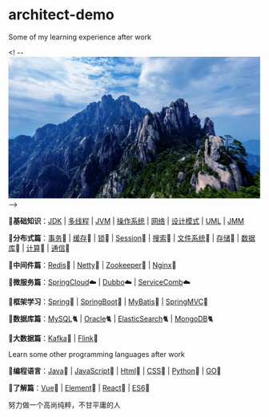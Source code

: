 # architect-demo
Some of my learning experience after work

<! -- ![](https://github.com/aaja/architect-demo/blob/master/docs/demo_images/20200701131547.png) -->

:notebook:**基础知识**：[JDK](https://github.com/aaja/architect-demo/tree/master/docs/demo_03_important/01_redis) | [多线程](https://github.com/aaja/architect-demo/tree/master/docs/demo_03_important/01_redis) | [JVM](https://github.com/aaja/architect-demo/tree/master/docs/demo_03_important/01_redis) | [操作系统](https://github.com/aaja/architect-demo/tree/master/docs/demo_03_important/01_redis) | [网络](https://github.com/aaja/architect-demo/tree/master/docs/demo_03_important/01_redis) | [设计模式](https://github.com/aaja/architect-demo/tree/master/docs/demo_03_important/01_redis) | [UML](https://github.com/aaja/architect-demo/tree/master/docs/demo_03_important/01_redis) | [JMM](https://github.com/aaja/architect-demo/tree/master/docs/demo_03_important/01_redis)

:notebook:**分布式篇**：[事务](https://github.com/aaja/architect-demo/tree/master/docs/demo_03_important/01_redis):triangular_flag_on_post: | [缓存](https://github.com/aaja/architect-demo/tree/master/docs/demo_03_important/01_redis):triangular_flag_on_post: | [锁](https://github.com/aaja/architect-demo/tree/master/docs/demo_03_important/01_redis):triangular_flag_on_post: | [Session](https://github.com/aaja/architect-demo/tree/master/docs/demo_03_important/01_redis):triangular_flag_on_post: | [搜索](https://github.com/aaja/architect-demo/tree/master/docs/demo_03_important/01_redis):triangular_flag_on_post: | [文件系统](https://github.com/aaja/architect-demo/tree/master/docs/demo_03_important/01_redis):triangular_flag_on_post: | [存储](https://github.com/aaja/architect-demo/tree/master/docs/demo_03_important/01_redis):triangular_flag_on_post: | [数据库](https://github.com/aaja/architect-demo/tree/master/docs/demo_03_important/01_redis):triangular_flag_on_post: | [计算](https://github.com/aaja/architect-demo/tree/master/docs/demo_03_important/01_redis):triangular_flag_on_post: | [通信](https://github.com/aaja/architect-demo/tree/master/docs/demo_03_important/01_redis):triangular_flag_on_post:

:notebook:**中间件篇**：[Redis](http://www.sujiujun.com/categories/redis/):key: | [Netty](https://github.com/aaja/architect-demo/tree/master/docs/demo_03_important/01_redis):key: | [Zookeeper](https://github.com/aaja/architect-demo/tree/master/docs/demo_03_important/01_redis):key: | [Nginx](https://github.com/aaja/architect-demo/tree/master/docs/demo_03_important/01_redis):key:

:notebook:**微服务篇**：[SpringCloud](https://github.com/aaja/architect-demo/tree/master/docs/demo_03_important/01_redis):cloud: | [Dubbo](https://github.com/aaja/architect-demo/tree/master/docs/demo_03_important/01_redis):cloud: | [ServiceComb](https://github.com/aaja/architect-demo/tree/master/docs/demo_03_important/01_redis):cloud:

:notebook:**框架学习**：[Spring](https://github.com/aaja/architect-demo/tree/master/docs/demo_03_important/01_redis):ocean: | [SpringBoot](https://github.com/aaja/architect-demo/tree/master/docs/demo_03_important/01_redis):ocean: | [MyBatis](https://github.com/aaja/architect-demo/tree/master/docs/demo_03_important/01_redis):ocean: | [SpringMVC](https://github.com/aaja/architect-demo/tree/master/docs/demo_03_important/01_redis):ocean:

:notebook:**数据库篇**：[MySQL](https://github.com/aaja/architect-demo/tree/master/docs/demo_03_important/01_redis):cat2: | [Oracle](https://github.com/aaja/architect-demo/tree/master/docs/demo_03_important/01_redis):cat2: | [ElasticSearch](https://github.com/aaja/architect-demo/tree/master/docs/demo_03_important/01_redis):cat2: | [MongoDB](https://github.com/aaja/architect-demo/tree/master/docs/demo_03_important/01_redis):cat2:

:notebook:**大数据篇**：[Kafka](http://www.sujiujun.com/categories/kafka/):key: | [Flink](http://www.sujiujun.com/categories/flink/):key:

Learn some other programming languages after work

:notebook:**编程语言**：[Java](https://github.com/aaja/architect-demo/tree/master/docs/demo_03_important/01_redis):house_with_garden: | [JavaScript](https://github.com/aaja/architect-demo/tree/master/docs/demo_03_important/01_redis):house_with_garden: | [Html](https://github.com/aaja/architect-demo/tree/master/docs/demo_03_important/01_redis):house_with_garden: | [CSS](https://github.com/aaja/architect-demo/tree/master/docs/demo_03_important/01_redis):house_with_garden: | [Python](https://github.com/aaja/architect-demo/tree/master/docs/demo_03_important/01_redis):house_with_garden: | [GO](https://github.com/aaja/architect-demo/tree/master/docs/demo_03_important/01_redis):house_with_garden: 

:notebook:**了解篇**：[Vue](https://github.com/aaja/architect-demo/tree/master/docs/demo_03_important/01_redis):rocket: | [Element](https://github.com/aaja/architect-demo/tree/master/docs/demo_03_important/01_redis):rocket: | [React](https://github.com/aaja/architect-demo/tree/master/docs/demo_03_important/01_redis):rocket: | [ES6](https://github.com/aaja/architect-demo/tree/master/docs/demo_03_important/01_redis):rocket:

努力做一个高尚纯粹，不甘平庸的人
